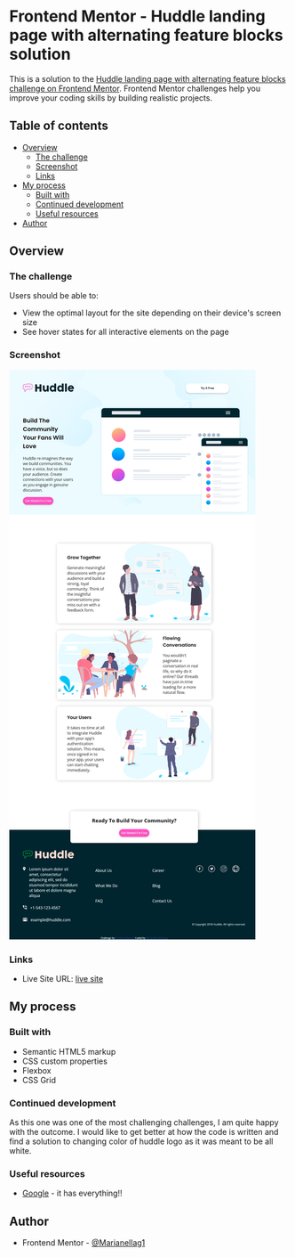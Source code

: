 # Frontend Mentor - Huddle landing page with alternating feature blocks solution

This is a solution to the [Huddle landing page with alternating feature blocks challenge on Frontend Mentor](https://www.frontendmentor.io/challenges/huddle-landing-page-with-alternating-feature-blocks-5ca5f5981e82137ec91a5100). Frontend Mentor challenges help you improve your coding skills by building realistic projects. 

## Table of contents

- [Overview](#overview)
  - [The challenge](#the-challenge)
  - [Screenshot](#screenshot)
  - [Links](#links)
- [My process](#my-process)
  - [Built with](#built-with)
  - [Continued development](#continued-development)
  - [Useful resources](#useful-resources)
- [Author](#author)

## Overview

### The challenge

Users should be able to:

- View the optimal layout for the site depending on their device's screen size
- See hover states for all interactive elements on the page

### Screenshot

![screenshot](./images/rename.png)

### Links

- Live Site URL: [live site](https://marianellag1.github.io/landinghuddle-musical-dollop/)

## My process

### Built with

- Semantic HTML5 markup
- CSS custom properties
- Flexbox
- CSS Grid

### Continued development

As this one was one of the most challenging challenges, I am quite happy with the outcome. I would like to get better at how the code is written and find a solution to changing color of huddle logo as it was meant to be all white. 

### Useful resources

- [Google](https://www.google.com) - it has everything!!

## Author

- Frontend Mentor - [@Marianellag1](https://www.frontendmentor.io/profile/Marianellag1)

